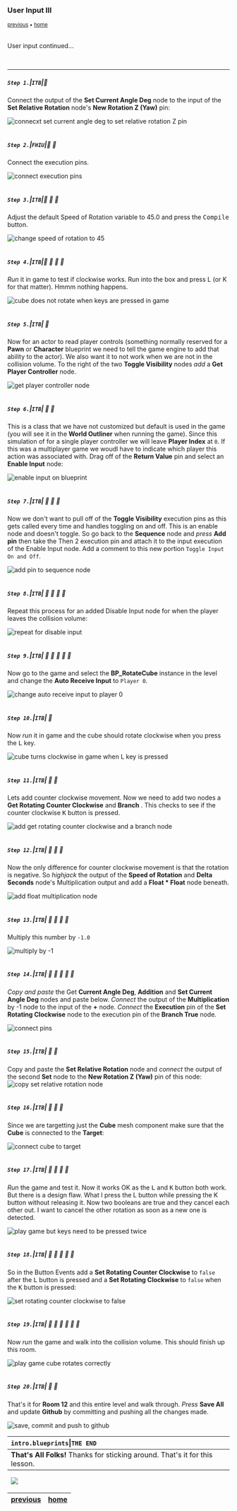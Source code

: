 <img src="https://via.placeholder.com/1000x4/45D7CA/45D7CA" alt="drawing" height="4px"/>

### User Input III

<sub>[previous](../user-input-ii/README.md#user-content-user-input-ii) • [home](../README.md#user-content-ue4-blueprints)</sub>

<img src="https://via.placeholder.com/1000x4/45D7CA/45D7CA" alt="drawing" height="4px"/>

User input continued...

<br>

---


##### `Step 1.`\|`ITB`|:small_blue_diamond:

Connect the output of the **Set Current Angle Deg** node to the input of the **Set Relative Rotation** node's **New Rotation Z (Yaw)** pin:

![connecxt set current angle deg to set relative rotation Z pin](images/ConnectCurrentAngleToYawRm26.jpg)

<img src="https://via.placeholder.com/500x2/45D7CA/45D7CA" alt="drawing" height="2px" alt = ""/>

##### `Step 2.`\|`FHIU`|:small_blue_diamond: :small_blue_diamond: 

Connect the execution pins.

![connect execution pins](images/ConnectExecPins.jpg)

<img src="https://via.placeholder.com/500x2/45D7CA/45D7CA" alt="drawing" height="2px" alt = ""/>

##### `Step 3.`\|`ITB`|:small_blue_diamond: :small_blue_diamond: :small_blue_diamond:

Adjust the default Speed of Rotation variable to 45.0 and press the <kbd>Compile</kbd> button.

![change speed of rotation to 45](images/SpeedOfRotation45.jpg)

<img src="https://via.placeholder.com/500x2/45D7CA/45D7CA" alt="drawing" height="2px" alt = ""/>

##### `Step 4.`\|`ITB`|:small_blue_diamond: :small_blue_diamond: :small_blue_diamond: :small_blue_diamond:

*Run* it in game to test if clockwise works. Run into the box and press L (or K for that matter). Hmmm nothing happens.

![cube does not rotate when keys are pressed in game](images/CubeDoesntMove.jpg)

<img src="https://via.placeholder.com/500x2/45D7CA/45D7CA" alt="drawing" height="2px" alt = ""/>

##### `Step 5.`\|`ITB`| :small_orange_diamond:

Now for an actor to read player controls (something normally reserved for a **Pawn** or **Character** blueprint we need to tell the game engine to add that ability to the actor). We also want it to not work when we are not in the collision volume. To the right of the two **Toggle Visibility** nodes *add* a **Get Player Controller** node.

![get player controller node](images/GetPlayerControllerRm16.jpg)

<img src="https://via.placeholder.com/500x2/45D7CA/45D7CA" alt="drawing" height="2px" alt = ""/>

##### `Step 6.`\|`ITB`| :small_orange_diamond: :small_blue_diamond:

This is a class that we have not customized but default is used in the game (you will see it in the **World Outliner** when running the game). Since this simulation of for a single player controller we will leave **Player Index** at `0`. If this was a multiplayer game we woudl have to indicate which player this action was associated with. Drag off of the **Return Value** pin and select an **Enable Input** node:

![enable input on blueprint](images/EnableInputNodeRm16.jpg)

<img src="https://via.placeholder.com/500x2/45D7CA/45D7CA" alt="drawing" height="2px" alt = ""/>

##### `Step 7.`\|`ITB`| :small_orange_diamond: :small_blue_diamond: :small_blue_diamond:

Now we don't want to pull off of the **Toggle Visibility** execution pins as this gets called every time and handles toggling on and off. This is an enable node and doesn't toggle. So go back to the **Sequence** node and *press* **Add pin** then take the Then 2 execution pin and attach it to the input execution of the Enable Input node. Add a comment to this new portion `Toggle Input On and Off`.

![add pin to sequence node](images/SequenceToEnableCommentRm16.jpg)

<img src="https://via.placeholder.com/500x2/45D7CA/45D7CA" alt="drawing" height="2px" alt = ""/>

##### `Step 8.`\|`ITB`| :small_orange_diamond: :small_blue_diamond: :small_blue_diamond: :small_blue_diamond:

Repeat this process for an added Disable Input node for when the player leaves the collision volume:

![repeat for disable input](images/RepeatForDisableInput.jpg)

<img src="https://via.placeholder.com/500x2/45D7CA/45D7CA" alt="drawing" height="2px" alt = ""/>

##### `Step 9.`\|`ITB`| :small_orange_diamond: :small_blue_diamond: :small_blue_diamond: :small_blue_diamond: :small_blue_diamond:

Now go to the game and select the **BP_RotateCube** instance in the level and change the **Auto Receive Input** to `Player 0`.

![change auto receive input to player 0](images/AutoReceivePlayer0.jpg)

<img src="https://via.placeholder.com/500x2/45D7CA/45D7CA" alt="drawing" height="2px" alt = ""/>

##### `Step 10.`\|`ITB`| :large_blue_diamond:

Now *run* it in game and the cube should rotate clockwise when you press the <kbd>L</kbd> key.

![cube turns clockwise in game when L key is pressed](images/RotateCubeClockwise.gif)

<img src="https://via.placeholder.com/500x2/45D7CA/45D7CA" alt="drawing" height="2px" alt = ""/>

##### `Step 11.`\|`ITB`| :large_blue_diamond: :small_blue_diamond: 

Lets add counter clockwise movement. Now we need to add two nodes a **Get Rotating Counter Clockwise** and **Branch** . This checks to see if the counter clockwise <kbd>K</kbd> button is pressed.

![add get rotating counter clockwise and a branch node](images/CheckCounterClockWiseMovementRm16.jpg)

<img src="https://via.placeholder.com/500x2/45D7CA/45D7CA" alt="drawing" height="2px" alt = ""/>


##### `Step 12.`\|`ITB`| :large_blue_diamond: :small_blue_diamond: :small_blue_diamond: 

Now the only difference for counter clockwise movement is that the rotation is negative. So *highjack* the output of the **Speed of Rotation** and **Delta Seconds** node's Multiplication output and add a **Float * Float** node beneath.

![add float multiplication node](images/HighJackMultRm16.jpg)

<img src="https://via.placeholder.com/500x2/45D7CA/45D7CA" alt="drawing" height="2px" alt = ""/>

##### `Step 13.`\|`ITB`| :large_blue_diamond: :small_blue_diamond: :small_blue_diamond:  :small_blue_diamond: 

Multiply this number by `-1.0`

![multiply by -1](images/MultiplyBy-1Rm16.jpg)

<img src="https://via.placeholder.com/500x2/45D7CA/45D7CA" alt="drawing" height="2px" alt = ""/>

##### `Step 14.`\|`ITB`| :large_blue_diamond: :small_blue_diamond: :small_blue_diamond: :small_blue_diamond:  :small_blue_diamond: 

*Copy and paste* the Get **Current Angle Deg**, **Addition** and **Set Current Angle Deg** nodes and paste below. *Connect* the output of the **Multiplication** by -1 node to the input of the **+** node. *Connect* the **Execution** pin of the **Set Rotating Clockwise** node to the execution pin of the **Branch True** node.

![connect pins](images/CopyCurrentAngleRm16.jpg)

<img src="https://via.placeholder.com/500x2/45D7CA/45D7CA" alt="drawing" height="2px" alt = ""/>

##### `Step 15.`\|`ITB`| :large_blue_diamond: :small_orange_diamond: 

Copy and paste the **Set Relative Rotation** node and *connect* the output of the second **Set** node to the **New Rotation Z (Yaw)** pin of this node:
![copy set relative rotation node](images/CopySetRelativeLocationRm16.jpg)

<img src="https://via.placeholder.com/500x2/45D7CA/45D7CA" alt="drawing" height="2px" alt = ""/>

##### `Step 16.`\|`ITB`| :large_blue_diamond: :small_orange_diamond:   :small_blue_diamond: 

Since we are targetting just the **Cube** mesh component make sure that the **Cube** is connected to the **Target**:

![connect cube to target](images/CubeToTargetRm16.jpg)

<img src="https://via.placeholder.com/500x2/45D7CA/45D7CA" alt="drawing" height="2px" alt = ""/>

##### `Step 17.`\|`ITB`| :large_blue_diamond: :small_orange_diamond: :small_blue_diamond: :small_blue_diamond:

*Run* the game and test it. Now it works OK as the <kbd>L</kbd> and <kbd>K</kbd> button both work. But there is a design flaw. What I press the L button while pressing the K button without releasing it. Now two booleans are true and they cancel each other out. I want to cancel the other rotation as soon as a new one is detected.

![play game but keys need to be pressed twice](images/RotateCubeBothWays.gif)

<img src="https://via.placeholder.com/500x2/45D7CA/45D7CA" alt="drawing" height="2px" alt = ""/>

##### `Step 18.`\|`ITB`| :large_blue_diamond: :small_orange_diamond: :small_blue_diamond: :small_blue_diamond: :small_blue_diamond:

So in the Button Events add a **Set Rotating Counter Clockwise** to `false` after the <kbd>L</kbd> button is pressed and a **Set Rotating Clockwise** to `false` when the <kbd>K</kbd> button is pressed:

![set rotating counter clockwise to false](images/TurnOffOtherDirectionRm16.jpg)

<img src="https://via.placeholder.com/500x2/45D7CA/45D7CA" alt="drawing" height="2px" alt = ""/>

##### `Step 19.`\|`ITB`| :large_blue_diamond: :small_orange_diamond: :small_blue_diamond: :small_blue_diamond: :small_blue_diamond: :small_blue_diamond:

Now *run* the game and walk into the collision volume. This should finish up this room.

![play game cube rotates correctly](images/RotateCubeClockwise.gif)

<img src="https://via.placeholder.com/500x2/45D7CA/45D7CA" alt="drawing" height="2px" alt = ""/>

##### `Step 20.`\|`ITB`| :large_blue_diamond: :large_blue_diamond:

That's it for **Room 12** and this entire level and walk through. *Press* **Save All** and update **Github** by committing and pushing all the changes made.

![save, commit and push to github](images/GithubRm16.jpg)

| `intro.blueprints`\|`THE END`| 
| :--- |
| **That's All Folks!** Thanks for sticking around. That's it for this lesson. |


<img src="https://via.placeholder.com/1000x4/dba81a/dba81a" alt="drawing" height="4px" alt = ""/>

<img src="https://via.placeholder.com/1000x100/45D7CA/000000/?text=The End!">

<img src="https://via.placeholder.com/1000x4/dba81a/dba81a" alt="drawing" height="4px" alt = ""/>

| [previous](../user-input-ii/README.md#user-content-user-input-ii)| [home](../README.md#user-content-ue4-blueprints) |
|---|---|
